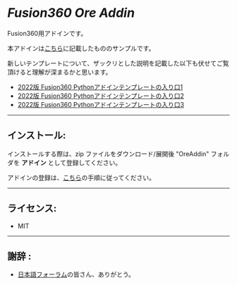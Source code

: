 # ***Fusion360 Ore Addin***
Fusion360用アドインです。

本アドインは[こちら](https://kantoku.hatenablog.com/entry/2022/08/21/235352)に記載したもののサンプルです。

新しいテンプレートについて、ザックリとした説明を記載した以下も伏せてご覧頂けると理解が深まるかと思います。

+ [2022版 Fusion360 Pythonアドインテンプレートの入り口1](https://kantoku.hatenablog.com/entry/2022/08/15/112345)
+ [2022版 Fusion360 Pythonアドインテンプレートの入り口2](https://kantoku.hatenablog.com/entry/2022/08/16/181138)
+ [2022版 Fusion360 Pythonアドインテンプレートの入り口3](https://kantoku.hatenablog.com/entry/2022/08/19/112936)

---

## **インストール**:
インストールする際は、zip ファイルをダウンロード/展開後 "OreAddin" フォルダを **アドイン** として登録してください。

アドインの登録は、[こちら](https://kantoku.hatenablog.com/entry/2021/02/15/161734)の手順に従ってください。

---

## **ライセンス**:
- MIT

---

## **謝辞** :

- [日本語フォーラム](https://forums.autodesk.com/t5/fusion-360-ri-ben-yu/bd-p/707)の皆さん、ありがとう。
